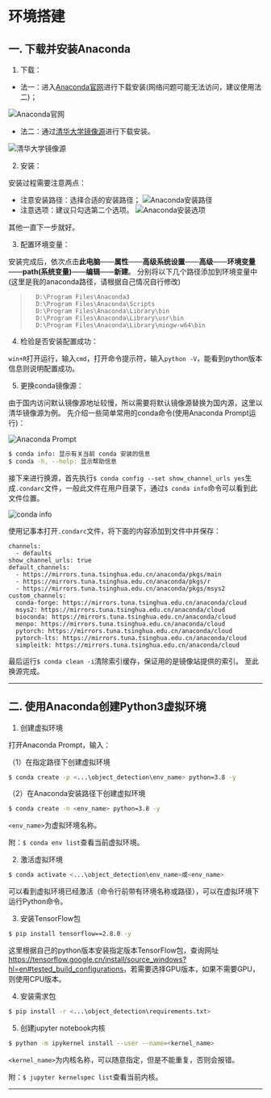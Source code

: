 
# 环境搭建  

## 一. 下载并安装Anaconda  

1. 下载：

- 法一：进入[Anaconda官网](https://www.anaconda.com)进行下载安装(网络问题可能无法访问，建议使用法二)；

![Anaconda官网](\snap\download.png)  

- 法二：通过[清华大学镜像源](https://mirrors.tuna.tsinghua.edu.cn/anaconda/archive/?C=M&O=D)进行下载安装。

![清华大学镜像源](\snap\Tsinghua.png)  

2. 安装：  

安装过程需要注意两点：

- 注意安装路径：选择合适的安装路径；
 ![Anaconda安装路径](\snap\install_01.png)
- 注意选项：建议只勾选第二个选项。
 ![Anaconda安装选项](\snap\install_02.png)  

其他一直下一步就好。

3. 配置环境变量：

安装完成后，依次点击**此电脑**——**属性**——**高级系统设置**——**高级**——**环境变量**——**path(系统变量)**——**编辑**——**新建**。
分别将以下几个路径添加到环境变量中(这里是我的anaconda路径，请根据自己情况自行修改)
 >       D:\Program Files\Anaconda3
 >       D:\Program Files\Anaconda\Scripts
 >       D:\Program Files\Anaconda\Library\bin
 >       D:\Program Files\Anaconda\Library\usr\bin
 >       D:\Program Files\Anaconda\Library\mingw-w64\bin

4. 检验是否安装配置成功：

`win+R`打开运行，输入`cmd`，打开命令提示符，输入`python -V`，能看到python版本信息则说明配置成功。

5. 更换conda镜像源：

由于国内访问默认镜像源地址较慢，所以需要将默认镜像源替换为国内源，这里以清华镜像源为例。
先介绍一些简单常用的conda命令(使用Anaconda Prompt运行)：

![Anaconda Prompt](\snap/anaconda%20prompt.png)

```bash
$ conda info: 显示有关当前 conda 安装的信息
$ conda -h, --help: 显示帮助信息
```
接下来进行换源，首先执行`$ conda config --set show_channel_urls yes`生成`.condarc`文件，一般此文件在用户目录下，通过`$ conda info`命令可以看到此文件位置。

![conda info](\snap/conda%20info.png)

使用记事本打开`.condarc`文件，将下面的内容添加到文件中并保存：

```text
channels:
  - defaults
show_channel_urls: true
default_channels:
  - https://mirrors.tuna.tsinghua.edu.cn/anaconda/pkgs/main
  - https://mirrors.tuna.tsinghua.edu.cn/anaconda/pkgs/r
  - https://mirrors.tuna.tsinghua.edu.cn/anaconda/pkgs/msys2
custom_channels:
  conda-forge: https://mirrors.tuna.tsinghua.edu.cn/anaconda/cloud
  msys2: https://mirrors.tuna.tsinghua.edu.cn/anaconda/cloud
  bioconda: https://mirrors.tuna.tsinghua.edu.cn/anaconda/cloud
  menpo: https://mirrors.tuna.tsinghua.edu.cn/anaconda/cloud
  pytorch: https://mirrors.tuna.tsinghua.edu.cn/anaconda/cloud
  pytorch-lts: https://mirrors.tuna.tsinghua.edu.cn/anaconda/cloud
  simpleitk: https://mirrors.tuna.tsinghua.edu.cn/anaconda/cloud
```

最后运行`$ conda clean -i`清除索引缓存，保证用的是镜像站提供的索引。
至此换源完成。

---

## 二. 使用Anaconda创建Python3虚拟环境

1. 创建虚拟环境

打开Anaconda Prompt，输入：

（1）在指定路径下创建虚拟环境

```bash
$ conda create -p <...\object_detection\env_name> python=3.8 -y
```
（2）在Anaconda安装路径下创建虚拟环境

```bash
$ conda create -n <env_name> python=3.8 -y
````
`<env_name>`为虚拟环境名称。

附：```$ conda env list```查看当前虚拟环境。

2. 激活虚拟环境

```bash
$ conda activate <...\object_detection\env_name>或<env_name>
```
可以看到虚拟环境已经激活（命令行前带有环境名称或路径），可以在虚拟环境下运行Python命令。

3. 安装TensorFlow包

```bash
$ pip install tensorflow==2.8.0 -y
```
这里根据自己的python版本安装指定版本TensorFlow包，查询网址<https://tensorflow.google.cn/install/source_windows?hl=en#tested_build_configurations>，若需要选择GPU版本，如果不需要GPU，则使用CPU版本。

4. 安装需求包

```bash 
$ pip install -r <...\object_detection\requirements.txt>
```
5. 创建jupyter notebook内核

```bash
$ python -m ipykernel install --user --name=<kernel_name>
```
`<kernel_name>`为内核名称，可以随意指定，但是不能重复，否则会报错。

附：```$ jupyter kernelspec list```查看当前内核。

---